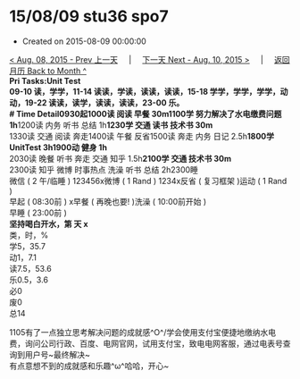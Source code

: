 # 15/08/09 stu36 spo7

* Created on 2015-08-09 00:00:00

[&lt; Aug. 08, 2015 - Prev 上一天](d08.md)     \|     [下一天 Next - Aug. 10, 2015 &gt;](d10.md)     \|     [返回月历 Back to Month ^](index.md)   
**Pri Tasks:**Unit Test  
09-10 读，学学，11-14 读读，学读，读读，读读，15-18 学学，学学，学学，动动，19-22 读读，读学，读读，读读，23-00 乐。  
**\# Time Detail**0930起1000读 阅读 早餐 30m**1100学 努力解决了水电缴费问题 1h**1200读 内务 听书 总结 1h**1230学 交通 读书 技术书 30m**  
1330读 交通 阅读 奔走1400读 午餐 反省1500读 奔走 内务 日记 2.5h**1800学 UnitTest 3h1900动 健身 1h**  
2030读 晚餐 听书 奔走 交通 知乎 1.5h**2100学 交通 技术书 30m**  
2300读 知乎 微博 时事热点 洗澡 听书 总结 2h2300睡  
微信 \( 2 午/临睡 \) 123456x微博 \( 1 Rand \) 1234x反省 \( 复习框架 \)运动 \( 1 Rand \)  
早起 \( 08:30前 \) x早餐 \( 再晚也要! \)洗澡 \( 10:00前开始 \)  
早睡 \( 23:00前 \)  
**坚持喝白开水，第 天 x**  
类，时，%  
学5，35.7  
动1，7.1  
读7.5，53.6  
乐0.5，3.6  
必0  
废0  
总14  
  
1105有了一点独立思考解决问题的成就感\^O^/学会使用支付宝便捷地缴纳水电费，询问公司行政、百度、电网官网，试用支付宝，致电电网客服，通过电表号查询到用户号~最终解决~  
有点意想不到的成就感和乐趣^ω^哈哈，开心~

